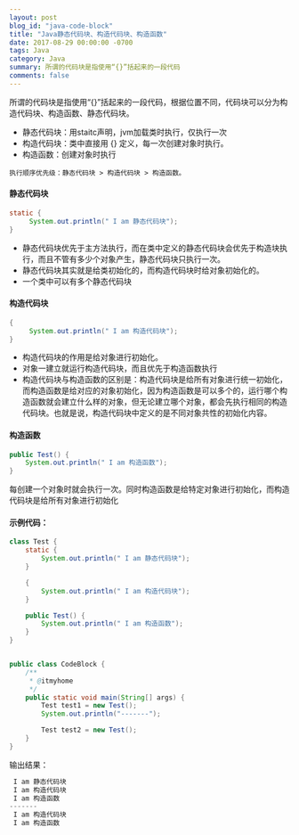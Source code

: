 ```yaml
---
layout: post
blog_id: "java-code-block"
title: "Java静态代码块、构造代码块、构造函数"
date: 2017-08-29 00:00:00 -0700
tags: Java
category: Java
summary: 所谓的代码块是指使用“{}”括起来的一段代码
comments: false
---
```


所谓的代码块是指使用“{}”括起来的一段代码，根据位置不同，代码块可以分为构造代码块、构造函数、静态代码块。

+ 静态代码块：用staitc声明，jvm加载类时执行，仅执行一次
+ 构造代码块：类中直接用 {} 定义，每一次创建对象时执行。
+ 构造函数：创建对象时执行

`执行顺序优先级：静态代码块 > 构造代码块 > 构造函数。`


#### 静态代码块

```java
static {
     System.out.println(" I am 静态代码块");
}
```

+ 静态代码块优先于主方法执行，而在类中定义的静态代码块会优先于构造块执行，而且不管有多少个对象产生，静态代码块只执行一次。
+ 静态代码块其实就是给类初始化的，而构造代码块时给对象初始化的。
+ 一个类中可以有多个静态代码块


#### 构造代码块

```java
{
     System.out.println(" I am 构造代码块");
}
```

+ 构造代码块的作用是给对象进行初始化。
+ 对象一建立就运行构造代码块，而且优先于构造函数执行
+ 构造代码块与构造函数的区别是：构造代码块是给所有对象进行统一初始化，而构造函数是给对应的对象初始化，因为构造函数是可以多个的，运行哪个构造函数就会建立什么样的对象，但无论建立哪个对象，都会先执行相同的构造代码块。也就是说，构造代码块中定义的是不同对象共性的初始化内容。


#### 构造函数

```java
public Test() {
	System.out.println(" I am 构造函数");
}
```

每创建一个对象时就会执行一次。同时构造函数是给特定对象进行初始化，而构造代码块是给所有对象进行初始化

#### 示例代码：

```java
class Test {
    static {
        System.out.println(" I am 静态代码块");
    }

    {
        System.out.println(" I am 构造代码块");
    }

    public Test() {
        System.out.println(" I am 构造函数");
    }
}


public class CodeBlock {
    /**
     * @itmyhome
     */
    public static void main(String[] args) {
        Test test1 = new Test();
        System.out.println("-------");

        Test test2 = new Test();
    }
}
```

输出结果：

```java
 I am 静态代码块
 I am 构造代码块
 I am 构造函数
-------
 I am 构造代码块
 I am 构造函数
```